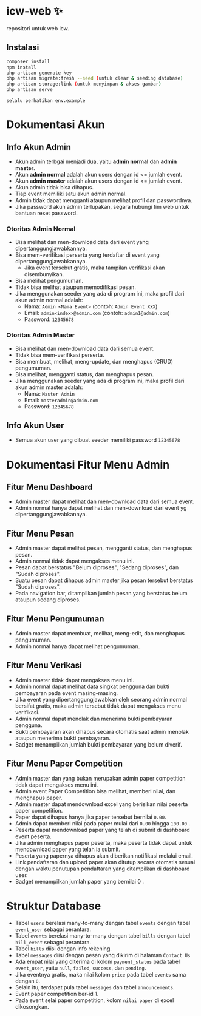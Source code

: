 # icw-web ✨

repositori untuk web icw.

## Instalasi
```bash
composer install
npm install
php artisan generate key
php artisan migrate:fresh --seed (untuk clear & seeding database)
php artisan storage:link (untuk menyimpan & akses gambar)
php artisan serve
```

```
selalu perhatikan env.example
```
# Dokumentasi Akun

## Info Akun Admin
* Akun admin terbgai menjadi dua, yaitu **admin normal** dan **admin master**.
* Akun **admin normal** adalah akun users dengan id <= jumlah event.
* Akun **admin master** adalah akun users dengan id <= jumlah event.
* Akun admin tidak bisa dihapus.
* Tiap event memiliki satu akun admin normal.
* Admin tidak dapat mengganti ataupun melihat profil dan passwordnya.
* Jika password akun admin terlupakan, segara hubungi tim web untuk bantuan reset password. 
  
### Otoritas Admin Normal
* Bisa melihat dan men-download data dari event yang dipertanggungjawabkannya.
* Bisa mem-verifikasi perserta yang terdaftar di event yang dipertanggungjawabkannya.
    * Jika event tersebut gratis, maka tampilan verifikasi akan disembunyikan.
* Bisa melihat pengumuman.
* Tidak bisa melihat ataupun memodifikasi pesan.
* Jika menggunakan seeder yang ada di program ini, maka profil dari akun admin normal adalah:
    * Nama: `Admin <Nama Event>` (contoh: `Admin Event XXX`)
    * Email: `admin<index>@admin.com` (contoh: `admin1@admin.com`)
    * Password: `12345678`

### Otoritas Admin Master
* Bisa melihat dan men-download data dari semua event.
* Tidak bisa mem-verifikasi perserta.
* Bisa membuat, melihat, meng-update, dan menghapus (CRUD) pengumuman.
* Bisa melihat, mengganti status, dan menghapus pesan.
* Jika menggunakan seeder yang ada di program ini, maka profil dari akun admin master adalah:
    * Nama: `Master Admin`
    * Email: `masteradmin@admin.com`
    * Password: `12345678`

## Info Akun User
* Semua akun user yang dibuat seeder memiliki password `12345678`

# Dokumentasi Fitur Menu Admin

## Fitur Menu Dashboard
* Admin master dapat melihat dan men-download data dari semua event.
* Admin normal hanya dapat melihat dan men-download dari event yg dipertanggungjawabkannya.

## Fitur Menu Pesan
* Admin master dapat melihat pesan, mengganti status, dan menghapus pesan.
* Admin normal tidak dapat mengakses menu ini.
* Pesan dapat berstatus "Belum diproses", "Sedang diproses", dan "Sudah diproses".
* Suatu pesan dapat dihapus admin master jika pesan tersebut berstatus "Sudah diproses".
* Pada navigation bar, ditampilkan jumlah pesan yang berstatus belum ataupun sedang diproses.

## Fitur Menu Pengumuman
* Admin master dapat membuat, melihat, meng-edit, dan menghapus pengumuman.
* Admin normal hanya dapat melihat pengumuman.

## Fitur Menu Verikasi
* Admin master tidak dapat mengakses menu ini.
* Admin normal dapat melihat data singkat pengguna dan bukti pembayaran pada event masing-masing.
* Jika event yang dipertanggungjawabkan oleh seorang admin normal bersifat gratis, 
    maka admin tersebut tidak dapat mengakses menu verifikasi.
* Admin normal dapat menolak dan menerima bukti pembayaran pengguna.
* Bukti pembayaran akan dihapus secara otomatis saat admin menolak ataupun menerima bukti pembayaran.
* Badget menampilkan jumlah bukti pembayaran yang belum diverif.

## Fitur Menu Paper Competition
* Admin master dan yang bukan merupakan admin paper competition tidak dapat mengakses menu ini.
* Admin event Paper Competition bisa melihat, memberi nilai, dan menghapus paper.
* Admin master dapat mendownload excel yang berisikan nilai peserta paper competition.
* Paper dapat dihapus hanya jika paper tersebut bernilai `0.00`.
* Admin dapat memberi nilai pada paper mulai dari `0.00` hingga `100.00` .
* Peserta dapat mendownload paper yang telah di submit di dashboard event peserta.
* Jika admin menghapus paper peserta, maka peserta tidak dapat untuk mendownload paper yang telah ia submit.
* Peserta yang papernya dihapus akan diberikan notifikasi melalui email.
* Link pendaftaran dan upload paper akan ditutup secara otomatis sesuai dengan waktu penutupan pendaftaran yang ditampilkan di dashboard user.
* Badget menampilkan jumlah paper yang bernilai 0 .

# Struktur Database
* Tabel `users` berelasi many-to-many dengan tabel `events` dengan tabel `event_user` sebagai perantara.
* Tabel `events` berelasi many-to-many dengan tabel `bills` dengan tabel `bill_event` sebagai perantara.
* Tabel `bills` diisi dengan info rekening.
* Tabel `messages` diisi dengan pesan yang dikirim di halaman `Contact Us`
* Ada empat nilai yang diterima di kolom `payment_status` pada tabel `event_user`, yaitu `null`, `failed`, `success`, dan `pending`.
* Jika eventnya gratis, maka nilai kolom `price` pada tabel `events` sama dengan `0`.  
* Selain itu, terdapat pula tabel `messages` dan tabel `announcements`.
* Event paper competition ber-id 1.
* Pada event selai paper competition, kolom `nilai paper` di excel dikosongkan.
